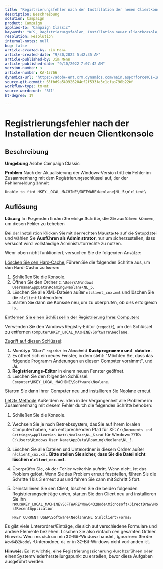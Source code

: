 ```yaml
---
title: "Registrierungsfehler nach der Installation der neuen Clientkonsole"
description: Beschreibung
solution: Campaign
product: Campaign
applies-to: "Campaign Classic"
keywords: "KCS, Registrierungsfehler, Installation neuer Clientkonsole, Adobe Campaign Classic, Fehlerbehebung, Cache leeren, regedit, Registrierungsschlüssel"
resolution: Resolution
internal-notes: null
bug: false
article-created-by: Jim Menn
article-created-date: "9/30/2022 5:42:35 AM"
article-published-by: Jim Menn
article-published-date: "9/30/2022 7:07:42 AM"
version-number: 3
article-number: KA-15766
dynamics-url: "https://adobe-ent.crm.dynamics.com/main.aspx?forceUCI=1&pagetype=entityrecord&etn=knowledgearticle&id=d210f2ad-8240-ed11-9db1-0022480866ad"
source-git-commit: 65fbd9a589926204cf2f533fa3c1cfab790b220f
workflow-type: tm+mt
source-wordcount: '371'
ht-degree: 1%

---
```


# Registrierungsfehler nach der Installation der neuen Clientkonsole

## Beschreibung


<b>Umgebung</b>
Adobe Campaign Classic

<b>Problem</b>
Nach der Aktualisierung der Windows-Version tritt ein Fehler im Zusammenhang mit dem Registrierungsschlüssel auf, der der Fehlermeldung ähnelt:


```
Unable to find HKEY_LOCAL_MACHINE\SOFTWARE\Neolane|NL_5\nlclient\
```



## Auflösung


<b>Lösung</b>
Im Folgenden finden Sie einige Schritte, die Sie ausführen können, um diesen Fehler zu beheben:

<u>Bei der Installation</u>
Klicken Sie mit der rechten Maustaste auf die Setupdatei und wählen Sie <b>Ausführen als Administrator</b>, nur um sicherzustellen, dass versucht wird, vollständige Administratorrechte zu nutzen.

Wenn oben nicht funktioniert, versuchen Sie die folgenden Ansätze:

<u>Löschen Sie den Hard-Cache.</u>
Führen Sie die folgenden Schritte aus, um den Hard-Cache zu leeren:

1. Schließen Sie die Konsole.
2. Öffnen Sie den Ordner `C:\Users\Windows Username\AppData\Roaming\Neolane\NL_5`.
3. Löschen Sie alle XML-Dateien außer `nlclient_cnx.xml` und löschen Sie die `nlclient` Unterordner.
4. Starten Sie dann die Konsole neu, um zu überprüfen, ob dies erfolgreich ist.


<u>Entfernen Sie einen Schlüssel in der Registrierung Ihres Computers</u>

Verwenden Sie den Windows Registry-Editor (`regedit`), um den Schlüssel zu entfernen `Computer\HKEY_LOCAL_MACHINE\Software\Neolane`.

<u>Zugriff auf diesen Schlüssel</u>:

1. Menütyp &quot;Start&quot; `regedit` im Abschnitt <b>Suchprogramme und -dateien</b>.
2. Es öffnet sich ein neues Fenster, in dem steht: &quot;Möchten Sie, dass das folgende Programm Änderungen an diesem Computer vornimmt&quot;, und *Ja*.
3. <b>Registrierungs-Editor</b> in einem neuen Fenster geöffnet.
4. Löschen Sie den folgenden Schlüssel: `Computer\HKEY_LOCAL_MACHINE\Software\Neolane`.


Starten Sie dann Ihren Computer neu und installieren Sie Neolane erneut.

<u>Letzte Methode</u>
Außerdem wurden in der Vergangenheit alle Probleme im Zusammenhang mit diesem Fehler durch die folgenden Schritte behoben:

1. Schließen Sie die Konsole.
2. Wechseln Sie je nach Betriebssystem, das Sie auf Ihrem lokalen Computer haben, zum entsprechenden Pfad für XP: `C:\Documents and Settings\Application Data\Neolane\NL_5` und für Windows 7/10: `C:\Users\Windows User Name\AppData\Roaming\Neolane\NL_5`.
3. Löschen Sie alle Dateien und Unterordner in diesem Ordner außer `nlclient_cnx.xml`. <b>Bitte stellen Sie sicher, dass Sie die Datei nicht löschen `nlclient_cnx.xml`.</b>
4. Überprüfen Sie, ob der Fehler weiterhin auftritt. Wenn nicht, ist das Problem gelöst. Wenn Sie das Problem erneut feststellen, führen Sie die Schritte 1 bis 3 erneut aus und fahren Sie dann mit Schritt 5 fort.
5. Deinstallieren Sie den Client, löschen Sie die beiden folgenden Registrierungseinträge unten, starten Sie den Client neu und installieren Sie ihn neu:`HKEY_LOCAL_MACHINE\SOFTWARE\Wow6432Node\Microsoft\DirectDraw\MostRecentApplication`

   `HKEY_CURRENT_USER\Software\Neolane\NL_5\nlclient\Forms\`


Es gibt viele Unterordner/Einträge, die sich auf verschiedene Formulare und andere Elemente beziehen. Löschen Sie also einfach den gesamten Ordner.
Hinweis: Wenn es sich um ein 32-Bit-Windows handelt, ignorieren Sie die `Wow6432Node\` -Unterordner, da er in 32-Bit-Windows nicht vorhanden ist.

<u><b>Hinweis</b></u><b>:</b> Es ist wichtig, eine Registrierungssicherung durchzuführen oder einen Systemwiederherstellungspunkt zu erstellen, bevor diese Aufgaben ausgeführt werden.
